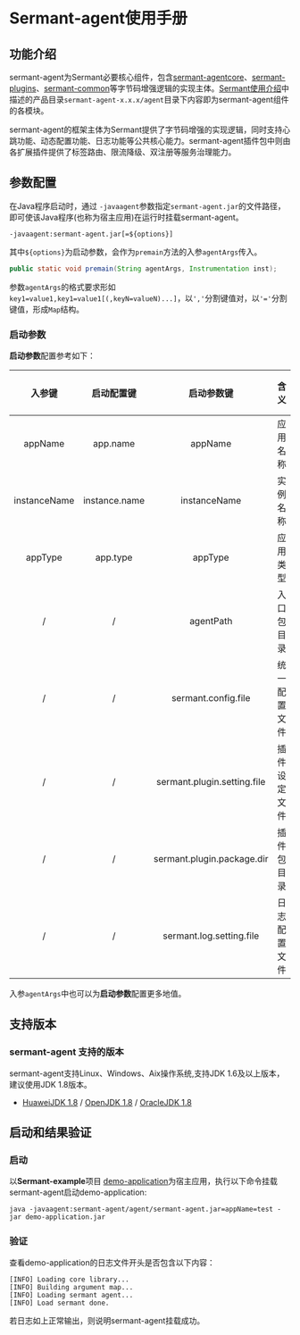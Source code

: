 # Sermant-agent使用手册

## 功能介绍

sermant-agent为Sermant必要核心组件，包含[sermant-agentcore](https://github.com/huaweicloud/Sermant/tree/develop/sermant-agentcore)、[sermant-plugins](https://github.com/huaweicloud/Sermant/tree/develop/sermant-plugins)、[sermant-common](https://github.com/huaweicloud/Sermant/tree/develop/sermant-common)等字节码增强逻辑的实现主体。[Sermant使用介绍](readme.md)中描述的产品目录`sermant-agent-x.x.x/agent`目录下内容即为sermant-agent组件的各模块。

sermant-agent的框架主体为Sermant提供了字节码增强的实现逻辑，同时支持心跳功能、动态配置功能、日志功能等公共核心能力。sermant-agent插件包中则由各扩展插件提供了标签路由、限流降级、双注册等服务治理能力。

## 参数配置

在Java程序启动时，通过 `-javaagent`参数指定`sermant-agent.jar`的文件路径，即可使该Java程序(也称为宿主应用)在运行时挂载sermant-agent。

```shell
-javaagent:sermant-agent.jar[=${options}]
```

其中`${options}`为启动参数，会作为`premain`方法的入参`agentArgs`传入。

```java
public static void premain(String agentArgs, Instrumentation inst);
```

参数`agentArgs`的格式要求形如`key1=value1,key1=value1[(,keyN=valueN)...]`，以`','`分割键值对，以`'='`分割键值，形成`Map`结构。

### 启动参数

**启动参数**配置参考如下：

|入参键|启动配置键|启动参数键|含义|默认值|不为空|备注|
|:-:|:-:|:-:|:-:|:-:|:-:|:-:|
|appName|app.name|appName|应用名称|default|是|/|
|instanceName|instance.name|instanceName|实例名称|default|是|/|
|appType|app.type|appType|应用类型|0|是|/|
|/|/|agentPath|入口包目录|入口包目录|是|无需配置|
|/|/|sermant.config.file|统一配置文件|统一配置文件|是|无需配置|
|/|/|sermant.plugin.setting.file|插件设定文件|插件设定文件|是|无需配置|
|/|/|sermant.plugin.package.dir|插件包目录|插件包目录|是|无需配置|
|/|/|sermant.log.setting.file|日志配置文件|日志配置文件|是|无需配置|

入参`agentArgs`中也可以为**启动参数**配置更多地值。

## 支持版本

### sermant-agent 支持的版本

sermant-agent支持Linux、Windows、Aix操作系统,支持JDK 1.6及以上版本，建议使用JDK 1.8版本。

- [HuaweiJDK 1.8](https://gitee.com/openeuler/bishengjdk-8) / [OpenJDK 1.8](https://github.com/openjdk/jdk) / [OracleJDK 1.8](https://www.oracle.com/java/technologies/downloads/)

## 启动和结果验证

### 启动

以**Sermant-example**项目 [demo-application](https://github.com/huaweicloud/Sermant-examples/tree/main/sermant-template/demo-application)为宿主应用，执行以下命令挂载sermant-agent启动demo-application:

```shell
java -javaagent:sermant-agent/agent/sermant-agent.jar=appName=test -jar demo-application.jar
```

### 验证

查看demo-application的日志文件开头是否包含以下内容：

```
[INFO] Loading core library... 
[INFO] Building argument map... 
[INFO] Loading sermant agent... 
[INFO] Load sermant done. 
```

若日志如上正常输出，则说明sermant-agent挂载成功。